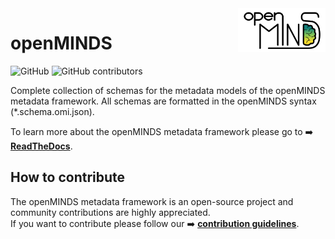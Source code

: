 <a href="/img/openMINDS_logo_light.png">
  <picture>
    <source media="(prefers-color-scheme: dark)" srcset="/img/openMINDS_logo_dark.png">
    <source media="(prefers-color-scheme: light)" srcset="/img/openMINDS_logo_light.png">
    <img alt="openMINDS logo: created by U. Schlegel, L. Zehl, C. Hagen Blixhavn" src="/img/openMINDS_logo_light.png" title="openMINDS" align="right" height="70">
  </picture>
</a>

# openMINDS

![GitHub][license-url]
![GitHub contributors][contributors-url]

Complete collection of schemas for the metadata models of the openMINDS metadata framework. All schemas are formatted in the openMINDS syntax (*.schema.omi.json).

To learn more about the openMINDS metadata framework please go to :arrow_right: [**ReadTheDocs**][docu-url].

## How to contribute

The openMINDS metadata framework is an open-source project and community contributions are highly appreciated.  
If you want to contribute please follow our :arrow_right: [**contribution guidelines**][contribution-url].

<!-- MARKDOWN LINKS & IMAGES -->
<!-- https://www.markdownguide.org/basic-syntax/#reference-style-links -->
[contribution-url]: https://openminds-documentation.readthedocs.io/en/latest/shared/contribution_guidelines.html
[contributors-url]: https://img.shields.io/github/contributors/openMetadataInitiative/openMINDS_documentation
[docu-url]: https://openminds-documentation.readthedocs.io
[libraries-url]: https://openminds-documentation.readthedocs.io/en/latest/instance_libraries.html
[license-url]: https://img.shields.io/github/license/openMetadataInitiative/openMINDS_documentation
